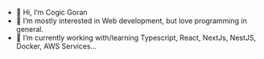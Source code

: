 - 👋 Hi, I’m Cogic Goran
- 👀 I’m mostly interested in Web development, but love programming in general.
- 🌱 I’m currently working with/learning Typescript, React, NextJs, NestJS, Docker, AWS Services...

